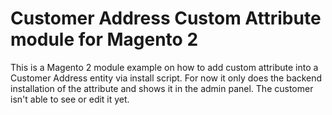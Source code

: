 # Customer Address Custom Attribute module for Magento 2
This is a Magento 2 module example on how to add custom attribute into a Customer Address entity via install script. For now it only does the backend installation of the attribute and shows it in the admin panel. The customer isn't able to see or edit it yet.

